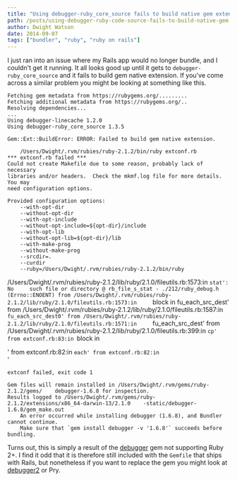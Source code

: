 ```yaml
---
title: "Using debugger-ruby_core_source fails to build native gem extension"
path: /posts/using-debugger-ruby-code-source-fails-to-build-native-gem-extension
author: Dwight Watson
date: 2014-09-07
tags: ["bundler", "ruby", "ruby on rails"]
---
```


I just ran into an issue where my Rails app would no longer bundle, and I couldn't get it running. It all looks good up until it gets to `debugger-ruby_core_source` and it fails to build gem native extension. If you've come across a similar problem you might be looking at something like this.

    Fetching gem metadata from https://rubygems.org/.........
    Fetching additional metadata from https://rubygems.org/..
    Resolving dependencies...
    ...
    Using debugger-linecache 1.2.0
    Using debugger-ruby_core_source 1.3.5

    Gem::Ext::BuildError: ERROR: Failed to build gem native extension.

        /Users/Dwight/.rvm/rubies/ruby-2.1.2/bin/ruby extconf.rb
    *** extconf.rb failed ***
    Could not create Makefile due to some reason, probably lack of necessary
    libraries and/or headers.  Check the mkmf.log file for more details.  You may
    need configuration options.

    Provided configuration options:
        --with-opt-dir
        --without-opt-dir
        --with-opt-include
        --without-opt-include=${opt-dir}/include
        --with-opt-lib
        --without-opt-lib=${opt-dir}/lib
        --with-make-prog
        --without-make-prog
        --srcdir=.
        --curdir
        --ruby=/Users/Dwight/.rvm/rubies/ruby-2.1.2/bin/ruby
/Users/Dwight/.rvm/rubies/ruby-2.1.2/lib/ruby/2.1.0/fileutils.rb:1573:in `stat': No     such file or directory @ rb_file_s_stat - ./212/ruby_debug.h (Errno::ENOENT)
    from /Users/Dwight/.rvm/rubies/ruby-2.1.2/lib/ruby/2.1.0/fileutils.rb:1573:in     `block in fu_each_src_dest'
    from /Users/Dwight/.rvm/rubies/ruby-2.1.2/lib/ruby/2.1.0/fileutils.rb:1587:in     `fu_each_src_dest0'
    from /Users/Dwight/.rvm/rubies/ruby-2.1.2/lib/ruby/2.1.0/fileutils.rb:1571:in     `fu_each_src_dest'
        from /Users/Dwight/.rvm/rubies/ruby-2.1.2/lib/ruby/2.1.0/fileutils.rb:399:in `cp'
        from extconf.rb:83:in `block in <main>'
        from extconf.rb:82:in `each'
        from extconf.rb:82:in `<main>'

    extconf failed, exit code 1

    Gem files will remain installed in /Users/Dwight/.rvm/gems/ruby-2.1.2/gems/    debugger-1.6.8 for inspection.
    Results logged to /Users/Dwight/.rvm/gems/ruby-2.1.2/extensions/x86_64-darwin-13/2.1.0    -static/debugger-1.6.8/gem_make.out
        An error occurred while installing debugger (1.6.8), and Bundler cannot continue.
        Make sure that `gem install debugger -v '1.6.8'` succeeds before bundling.

Turns out, this is simply a result of the [debugger](https://github.com/cldwalker/debugger) gem not supporting Ruby 2+. I find it odd that it is therefore still included with the `Gemfile` that ships with Rails, but nonetheless if you want to replace the gem you might look at [debugger2](https://github.com/ko1/debugger2) or Pry.
